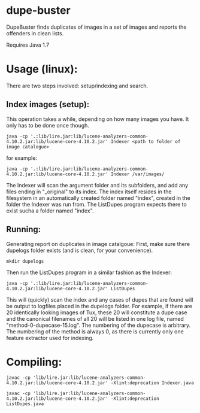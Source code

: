 # dupe-buster
DupeBuster finds duplicates of images in a set of images and reports the offenders in clean lists.

Requires Java 1.7

Usage (linux):
==============
There are two steps involved: setup/indexing and search.

Index images (setup):
---------------------
This operation takes a while, depending on how many images you have. It only has to be done once though.
```
java -cp '.:lib/lire.jar:lib/lucene-analyzers-common-4.10.2.jar:lib/lucene-core-4.10.2.jar' Indexer <path to folder of image catalogue>
```
for example:
```
java -cp '.:lib/lire.jar:lib/lucene-analyzers-common-4.10.2.jar:lib/lucene-core-4.10.2.jar' Indexer /var/images/
```


The Indexer will scan the argument folder and its subfolders, and add any files ending in "_original" to its index. The index itself resides in the filesystem in an automatically created folder named "index", created in the folder the Indexer was run from. The ListDupes program expects there to exist sucha a folder named "index".

Running:
--------
Generating report on duplicates in image catalgoue:
First, make sure there dupelogs folder exists (and is clean, for your convenience).
```
mkdir dupelogs
```
Then run the ListDupes program in a similar fashion as the Indexer:
```
java -cp '.:lib/lire.jar:lib/lucene-analyzers-common-4.10.2.jar:lib/lucene-core-4.10.2.jar' ListDupes
```
This will (quickly) scan the index and any cases of dupes that are found will be output to logfiles placed in the dupelogs folder. For example, if there are 20 identically looking images of Tux, these 20 will constitute a dupe case and the canonical filenames of all 20 will be listed in one log file, named "method-0-dupecase-15.log". The numbering of the dupecase is arbitrary. The numbering of the method is always 0, as there is currently only one feature extractor used for indexing.


Compiling:
==========
```
javac -cp 'lib/lire.jar:lib/lucene-analyzers-common-4.10.2.jar:lib/lucene-core-4.10.2.jar' -Xlint:deprecation Indexer.java
```
```
javac -cp 'lib/lire.jar:lib/lucene-analyzers-common-4.10.2.jar:lib/lucene-core-4.10.2.jar' -Xlint:deprecation ListDupes.java
```
